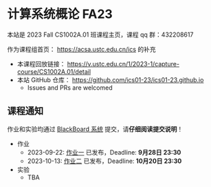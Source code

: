 # 计算系统概论 FA23

本站是 2023 Fall CS1002A.01 班课程主页，课程 qq 群：432208617

作为课程组首页： <https://acsa.ustc.edu.cn/ics> 的补充

- 本课程回放链接： <https://v.ustc.edu.cn/1/2023-1/capture-course/CS1002A.01/detail>
- 本站 GitHub 仓库： <https://github.com/ics01-23/ics01-23.github.io>
  - Issues and PRs are welcomed

## 课程通知

作业和实验均通过 [BlackBoard 系统](https://www.bb.ustc.edu.cn/) 提交，请**仔细阅读提交说明**！

- 作业
  - 2023-09-22: [作业一](./homework/hw1.html) 已发布，Deadline: **9月28日 23:30**
  - 2023-10-13: [作业二](./homework/hw2.html) 已发布，Deadline: **10月20日 23:30**
- 实验
  - TBA
